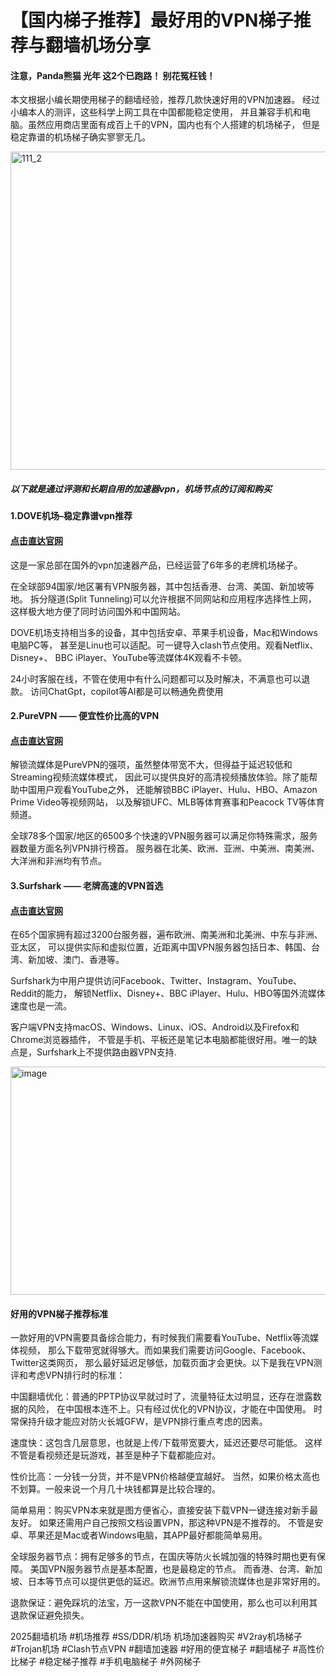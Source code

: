 # 【国内梯子推荐】最好用的VPN梯子推荐与翻墙机场分享

#### 注意，Panda熊猫 光年 这2个已跑路！ 别花冤枉钱！
本文根据小编长期使用梯子的翻墙经验，推荐几款快速好用的VPN加速器。
经过小编本人的测评，这些科学上网工具在中国都能稳定使用，
并且兼容手机和电脑。虽然应用商店里面有成百上千的VPN，国内也有个人搭建的机场梯子，
但是稳定靠谱的机场梯子确实寥寥无几。

<img width="900" height="509" alt="111_2" src="https://github.com/user-attachments/assets/42a73e87-ed55-4cd7-ae3b-3728cb4f1cd9" />

##### 以下就是通过评测和长期自用的加速器vpn，机场节点的订阅和购买

#### 1.DOVE机场–稳定靠谱vpn推荐
#### [点击直达官网](https://dove8.cc/a.php?alavBTtF8UB)

这是一家总部在国外的vpn加速器产品，已经运营了6年多的老牌机场梯子。

在全球部94国家/地区署有VPN服务器，其中包括香港、台湾、美国、新加坡等地。
拆分隧道(Split Tunneling)可以允许根据不同网站和应用程序选择性上网，
这样极大地方便了同时访问国外和中国网站。

DOVE机场支持相当多的设备，其中包括安卓、苹果手机设备，Mac和Windows电脑PC等，
甚至是Linu也可以适配。可一键导入clash节点使用。观看Netflix、Disney+、
BBC iPlayer、YouTube等流媒体4K观看不卡顿。

24小时客服在线，不管在使用中有什么问题都可以及时解决，不满意也可以退款。
访问ChatGpt，copilot等AI都是可以畅通免费使用

#### 2.PureVPN —— 便宜性价比高的VPN
#### [点击直达官网](https://dove8.cc/a.php?alavBTtF8UB)

解锁流媒体是PureVPN的强项，虽然整体带宽不大，但得益于延迟较低和Streaming视频流媒体模式，
因此可以提供良好的高清视频播放体验。除了能帮助中国用户观看YouTube之外，
还能解锁BBC iPlayer、Hulu、HBO、Amazon Prime Video等视频网站，
以及解锁UFC、MLB等体育赛事和Peacock TV等体育频道。

全球78多个国家/地区的6500多个快速的VPN服务器可以满足你特殊需求，服务器数量方面名列VPN排行榜首。
服务器在北美、欧洲、亚洲、中美洲、南美洲、大洋洲和非洲均有节点。

#### 3.Surfshark —— 老牌高速的VPN首选
#### [点击直达官网](https://dove8.cc/a.php?alavBTtF8UB)

在65个国家拥有超过3200台服务器，遍布欧洲、南美洲和北美洲、中东与非洲、亚太区，
可以提供实际和虚拟位置，近距离中国VPN服务器包括日本、韩国、台湾、新加坡、澳门、香港等。

Surfshark为中用户提供访问Facebook、Twitter、Instagram、YouTube、Reddit的能力，
解锁Netflix、Disney+、BBC iPlayer、Hulu、HBO等国外流媒体速度也是一流。

客户端VPN支持macOS、Windows、Linux、iOS、Android以及Firefox和Chrome浏览器插件，
不管是手机、平板还是笔记本电脑都能很好用。唯一的缺点是，Surfshark上不提供路由器VPN支持.

<img width="650" height="365" alt="image" src="https://github.com/user-attachments/assets/2867ed91-2a19-4024-8205-643eb3b37bda" />

#### 好用的VPN梯子推荐标准
一款好用的VPN需要具备综合能力，有时候我们需要看YouTube、Netflix等流媒体视频，
那么下载带宽就得够大。而如果我们需要访问Google、Facebook、Twitter这类网页，
那么最好延迟足够低，加载页面才会更快。以下是我在VPN测评和考虑VPN排行时的标准：

中国翻墙优化：普通的PPTP协议早就过时了，流量特征太过明显，还存在泄露数据的风险，
在中国根本连不上。只有经过优化的VPN协议，才能在中国使用。
时常保持升级才能应对防火长城GFW，是VPN排行重点考虑的因素。

速度快：这包含几层意思，也就是上传/下载带宽要大，延迟还要尽可能低。
这样不管是看视频还是玩游戏，甚至是种子下载都能应对。

性价比高：一分钱一分货，并不是VPN价格越便宜越好。
当然，如果价格太高也不划算。一般来说一个月几十块钱都算是比较合理的。

简单易用：购买VPN本来就是图方便省心，直接安装下载VPN一键连接对新手最友好。
如果还需用户自己按照文档设置VPN，那这种VPN是不推荐的。
不管是安卓、苹果还是Mac或者Windows电脑，其APP最好都能简单易用。

全球服务器节点：拥有足够多的节点，在国庆等防火长城加强的特殊时期也更有保障。
美国VPN服务器节点是基本配置，也是最稳定的节点。
而香港、台湾、新加坡、日本等节点可以提供更低的延迟。欧洲节点用来解锁流媒体也是非常好用的。

退款保证：避免踩坑的法宝，万一这款VPN不能在中国使用，那么也可以利用其退款保证避免损失。

2025翻墙机场 #机场推荐 #SS/DDR/机场 机场加速器购买 #V2ray机场梯子 #Trojan机场 #Clash节点VPN #翻墙加速器 #好用的便宜梯子 #翻墙梯子 #高性价比梯子 #稳定梯子推荐 #手机电脑梯子 #外网梯子
